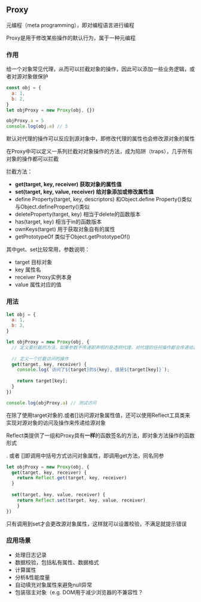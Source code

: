 ## Proxy

元编程（meta programming），即对编程语言进行编程

Proxy是用于修改某些操作的默认行为，属于一种元编程

### 作用

给一个对象常见代理，从而可以拦截对象的操作，因此可以添加一些业务逻辑，或者对源对象做保护

```js
const obj = {
  a: 1,
  b: 2,
}
let objProxy = new Proxy(obj, {})

objProxy.a = 5
console.log(obj.a) // 5
```

默认对代理的操作可以反应到源对象中，即修改代理的属性也会修改源对象的属性

在Proxy中可以定义一系列拦截对对象操作的方法，成为陷阱（traps），几乎所有对象的操作都可以拦截

拦截方法：

- **get(target, key, receiver) 获取对象的属性值**
- **set(target, key, value, receiver) 给对象添加或修改属性值**
- define Property(target, key, descriptors) 和Object.define Property()类似 与Object.defineProperty()类似
- deleteProperty(target, key) 相当于delete的函数版本
- has(target, key) 相当于in的函数版本
- ownKeys(target) 用于获取对象自有的属性
- getPrototypeOf 类似于Object.getPrototypeOf()

其中get、set比较常用，参数说明：

- target 目标对象
- key 属性名
- receiver Proxy实例本身
- value 属性对应的值

###  用法

```js
let obj = {
  a: 1,
  b: 2,
}

let objProxy = new Proxy(obj, {
  // 定义要拦截的方法，如果参数不传递即声明的是透明代理，对代理的任何操作都会传递给源对象
  
  // 定义一个拦截访问的操作
  get(target, key, receiver) {
    console.log(`访问了${target}的${key}, 值是${target[key]}`);
    
    return target[key];
  }
})

console.log(objProxy.a)	// 测试访问
```

在除了使用target对象的.或者[]访问源对象属性值，还可以使用Reflect工具类来实现对源对象的访问及操作来传递给源对象

Reflect类提供了一组和Proxy具有**一样**的函数签名的方法，即对象方法操作的函数形式

. 或者 []即调用中括号方式访问对象属性，即调用get方法，同名同参

```js
let objProxy = new Proxy(obj, {
  get(target, key, receiver) {
    return Reflect.get(target, key, receiver)
  }
  
  set(target, key, value, receiver) {
  	return Reflect.set(target, key, value, receiver)
	}
})
```



只有调用到set才会更改源对象属性，这样就可以设置校验，不满足就提示错误

### 应用场景

- 处理日志记录
- 数据校验，包括私有属性、数据格式
- 计算属性
- 分析&性能度量
- 自动填充对象属性来避免null异常
- 包装宿主对象（e.g. DOM用于减少浏览器的不兼容性？

